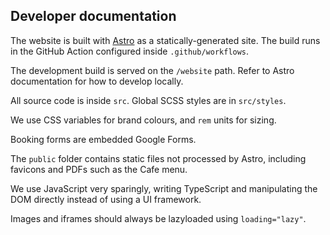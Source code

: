 ## Developer documentation

The website is built with [Astro](https://astro.build) as a statically-generated site. The build runs in the GitHub Action configured inside `.github/workflows`.

The development build is served on the `/website` path.
Refer to Astro documentation for how to develop locally.

All source code is inside `src`. Global SCSS styles are in `src/styles`.

We use CSS variables for brand colours, and `rem` units for sizing.

Booking forms are embedded Google Forms.

The `public` folder contains static files not processed by Astro, including favicons and PDFs such as the Cafe menu.

We use JavaScript very sparingly, writing TypeScript and manipulating the DOM directly instead of using a UI framework.

Images and iframes should always be lazyloaded using `loading="lazy"`.
